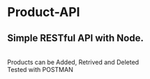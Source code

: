 # Product-API
<h2>Simple RESTful API with Node.</h2> <br/> 
Products can be Added, Retrived and Deleted <br/>
Tested with POSTMAN

